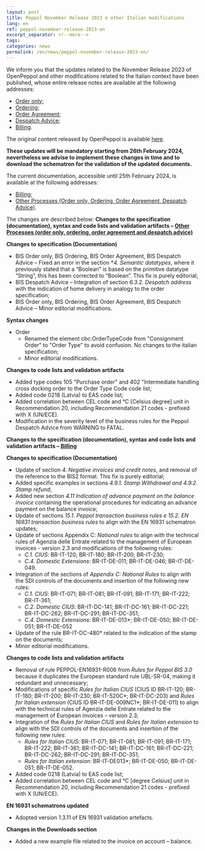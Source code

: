 ```yaml
---
layout: post
title: Peppol November Release 2023 e other Italian modifications
lang: en
ref: peppol-november-release-2023-en
excerpt_separator: <!--more-->
tags:
categories: news
permalink: /en/news/peppol-november-release-2023-en/
---
```

We inform you that the updates related to the November Release 2023 of OpenPeppol and other modifications related to the Italian context have been published, whose entire release notes are available at the following addresses:

 - [Order only](https://peppol-docs.agid.gov.it/docs-next-release/docs/ITA/others/guides/release-notes-it/3-order-only/main.html); 
 - [Ordering](https://peppol-docs.agid.gov.it/docs-next-release/docs/ITA/others/guides/release-notes-it/28-ordering/main.html); 
 - [Order Agreement](https://peppol-docs.agid.gov.it/docs-next-release/docs/ITA/others/guides/release-notes-it/42-orderagreement/main.html); 
 - [Despatch Advice](https://peppol-docs.agid.gov.it/docs-next-release/docs/ITA/others/guides/release-notes-it/30-despatchadvice/main.html); 
 - [Billing](https://peppol-docs.agid.gov.it/docs-next-release/docs/ITA/invoice/guide/release-notes-it/main.html). 

The original content released by OpenPeppol is available [here](https://peppol.org/post-award-artefacts-for-november-2023-release-published/).

**These updates will be mandatory starting from 26th February 2024, nevertheless we advise to implement these changes in time and to download the schematron for the validation of the updated documents.**
<!--more-->

The current documentation, accessible until 25th February 2024, is available at the following addresses: 
 - [Billing](https://peppol-docs.agid.gov.it/docs/my_index_fatt.jsp); 
 - [Other Processes (Order only, Ordering, Order Agreement, Despatch Advice)](https://peppol-docs.agid.gov.it/docs/my_index.jsp).

The changes are described below: 
**Changes to the specification (documentation), syntax and code lists and validation artifacts – [Other Processes (order only, ordering, order agreement and despatch advice)](https://peppol-docs.agid.gov.it/docs-next-release/my_index.jsp)**

**Changes to specification (Documentation)**

 - BIS Order only, BIS Ordering, BIS Order Agreement, BIS Despatch Advice – Fixed an error in the section **4. Semantic datatypes*, where it previously stated that a “Boolean” is based on the primitive datatype “String”, this has been corrected to “Boolean”. This fix is purely editorial;
 - BIS Despatch Advice – Integration of section *6.3.2. Despatch address* with the indication of home delivery in analogy to the order specification;
 - BIS Order only, BIS Ordering, BIS Order Agreement, BIS Despatch Advice – Minor editorial modifications.

**Syntax changes**

 - Order
    - Renamed the element cbc:OrderTypeCode from "Consignment Order" to "Order Type" to avoid confusion. No changes to the italian specification;
    - Minor editorial modifications.

**Changes to code lists and validation artifacts**

 - Added type codes 105 "Purchase order" and 402 "Intermediate handling cross docking order to the Order Type Code code list;
 - Added code 0218 (Latvia) to EAS code list;
 - Added correlation between CEL code and °C [Celsius degree] unit in Recommendation 20, including Recommendation 21 codes - prefixed with X (UN/ECE).
 - Modification in the severity level of the business rules for the Peppol Despatch Advice from WARNING to FATAL.

**Changes to the specification (documentation), syntax and code lists and validation artifacts – [Billing](https://peppol-docs.agid.gov.it/docs-next-release/my_index_fatt.jsp)**

**Changes to specification (Documentation)**

 - Update of section *4. Negative invoices and credit notes*, and removal of the reference to the BIS2 format. This fix is purely editorial;
 - Added specific examples in sections *4.9.1. Stamp Withdrawal and 4.9.2. Stamp refund*;
 - Added new section *4.11 Indication of advance payment on the balance invoice* containing the operational procedures for indicating an advance payment on the balance invoice;
 - Update of sections *15.1. Peppol transaction business rules e 15.2. EN 16931 transaction business rules* to align with the EN 16931 schematron updates;
 - Update of sections Appendix C: *National rules* to align with the technical rules of Agenzia delle Entrate related to the management of European invoices - version 2.3 and modifications of the following rules:
    - *C.1. CIUS*: BR-IT-120; BR-IT-180; BR-IT-200; BR-IT-230;
    - *C.4. Domestic Extensions*: BR-IT-DE-011; BR-IT-DE-046; BR-IT-DE-049.
 - Integration of the sections of *Appendix C: National Rules* to align with the SDI controls of the documents and insertion of the following new rules:
    - *C.1. CIUS*: BR-IT-071; BR-IT-081; BR-IT-091; BR-IT-171; BR-IT-222; BR-IT-361;
    - *C.2. Domestic CIUS*: BR-IT-DC-141; BR-IT-DC-161; BR-IT-DC-221; BR-IT-DC-262; BR-IT-DC-291; BR-IT-DC-351;
    - *C.4. Domestic Extensions*: BR-IT-DE-013*; BR-IT-DE-050; BR-IT-DE-051; BR-IT-DE-052
 - Update of the rule BR-IT-DC-480* related to the indication of the stamp on the documents;
 - Minor editorial modifications.

**Changes to code lists and validation artifacts**

 - Removal of rule PEPPOL-EN16931-R006 from *Rules for Peppol BIS 3.0* because it duplicates the European standard rule UBL-SR-04, making it redundant and unnecessary;
 - Modifications of specific *Rules for Italian CIUS* (CIUS ID BR-IT-120; BR-IT-180; BR-IT-200; BR-IT-230; BR-IT-520C*; BR-IT-DC-203) and *Rules for Italian extension* (CIUS ID BR-IT-DE-009NC1*; BR-IT-DE-011) to align with the technical rules of Agenzia delle Entrate related to the management of European invoices – version 2.3;
 - Integration of the *Rules for Italian CIUS* and *Rules for Italian extension* to align with the SDI controls of the documents and insertion of the following new rules:
    - *Rules for Italian CIUS*: BR-IT-071; BR-IT-081; BR-IT-091; BR-IT-171; BR-IT-222; BR-IT-361; BR-IT-DC-141; BR-IT-DC-161; BR-IT-DC-221; BR-IT-DC-262; BR-IT-DC-291; BR-IT-DC-351;
    - *Rules for Italian extension*: BR-IT-DE013*; BR-IT-DE-050; BR-IT-DE-051; BR-IT-DE-052.
 - Added code 0218 (Latvia) to EAS code list;
 - Added correlation between CEL code and °C [degree Celsius] unit in Recommendation 20, including Recommendation 21 codes - prefixed with X (UN/ECE).

**EN 16931 schematrons updated**

 - Adopted version 1.3.11 of EN 16931 validation artefacts.

**Changes in the Downloads section**

 - Added a new example file related to the invoice on account – balance.
